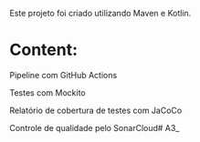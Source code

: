 Este projeto foi criado utilizando Maven e Kotlin.
# Content:
 Pipeline com GitHub Actions

 Testes com Mockito

 Relatório de cobertura de testes com JaCoCo
 
 Controle de qualidade pelo SonarCloud#   A 3 _  
 